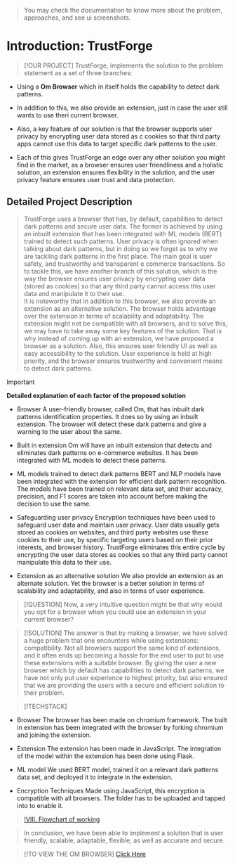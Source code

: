 > You may check the documentation to know more about the problem, approaches, and see ui screenshots.

# Introduction: TrustForge 

> [!OUR PROJECT]
> TrustForge, implements the solution to the problem statement as a set of three branches:
- Using a **Om Browser** which in itself holds the capability to detect dark patterns.
* In addition to this, we also provide an extension, just in case the user still wants to use theri current browser.
+ Also, a key feature of our solution is that the browser supports user privacy by encrypting user data stored as c cookies so that third party apps cannot use this data to target specific dark patterns to the user.
- Each of this gives TrustForge an edge over any other solution you might find in the market, as a browser ensures user friendliness and a holistic solution, an extension ensures flexibility in the solution, and the user privacy feature ensures user trust and data protection.

## Detailed Project Description 

> TrustForge uses a browser that has, by default, capabilities to detect dark patterns and secure user data. 
> The former is achieved by using an inbuilt extension that has been integrated with ML models (BERT) trained to detect such patterns.
> User privacy is often ignored when talking about dark patterns, but in doing so we forget as to why we are tackling dark patterns in the first place. The main goal is user safety, and trustworthy and transparent e commerce transactions.
> So to tackle this, we have another branch of this solution, which is the way the browser ensures user privacy by encrypting user data (stored as cookies) so that any third party cannot access this user data and manipulate it to their use.  
> It is noteworthy that in addition to this browser, we also provide an extension as an alternative solution. The browser holds advantage over the extension in terms of scalability and adaptability. The extension might not be compatible with all browsers, and to solve this, we may have to take away some key features of the solution. 
> That is why instead of coming up with an extension, we have proposed a browser as a solution. 
> Also, this ensures user friendly UI as well as easy accessibility to the solution. User experience is held at high priority, and the browser ensures trustworthy and convenient means to detect dark patterns.

> [!IMPORTANT]
> **Detailed explanation of each factor of the proposed solution**

- Browser
A user-friendly browser, called Om, that has inbuilt dark patterns identification properties. It does so by using an inbuilt extension. The browser will detect these dark patterns and give a warning to the user about the same. 
* Built in extension
Om will have an inbuilt extension that detects and eliminates dark patterns on e-commerce websites. It has been integrated with ML models to detect these patterns. 
+ ML models trained to detect dark patterns 
BERT and NLP models have been integrated with the extension for efficient dark pattern recognition. The models have been trained on relevant data set, and their accuracy, precision, and F1 scores are taken into account before making the decision to use the same. 
- Safeguarding user privacy 
Encryption techniques have been used to safeguard user data and maintain user privacy. User data usually gets stored as cookies on websites, and third party websites use these cookies to their use, by specific targeting users based on their prior interests, and browser history. TrustForge eliminates this entire cycle by encrypting the user data stores as cookies so that any third party cannot manipulate this data to their use. 
* Extension as an alternative solution 
We also provide an extension as an alternate solution. Yet the browser is a better solution in terms of scalability and adaptability, and also in terms of user experience. 

> [!QUESTION]
> Now, a very intuitive question might be that why would you opt for a browser when you could use an extension in your current browser? 

> [!SOLUTION]
> The answer is that by making a browser, we have solved a huge problem that one encounters while using extensions: compatibility. Not all browsers support the same kind of extensions, and it often ends up becoming a hassle for the end user to put to use these extensions with a suitable browser. 
> By giving the user a new browser which by default has capabilities to detect dark patterns, we have not only put user experience to highest priority, but also ensured that we are providing the users with a secure and efficient solution to their problem. 

> [!TECHSTACK]

- Browser
The browser has been made on chromium framework. The built in extension has been integrated with the browser by forking chromium and joining the extension. 
* Extension
The extension has been made in JavaScript. The integration of the model within the extension has been done using Flask.
+ ML model
We used BERT model,  trained it on a relevant dark patterns data set, and deployed it to integrate in the extension. 
- Encryption Techniques
Made using JavaScript, this encryption is compatible with all browsers. The folder has to be uploaded and tapped into to enable it. 


> [!VIII. Flowchart of working](Screenshot.png)

> In conclusion, we have been able to implement a solution that is user friendly, scalable, adaptable, flexible, as well as accurate and secure.


> [!TO VIEW THE OM BROWSER]
>[Click Here](Om.exe)
